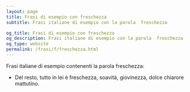 ```yaml
---
layout: page
title: Frasi di esempio con freschezza 
subtitle: Frasi italiane di esempio con la parola  freschezza

og_title: Frasi di esempio con freschezza 
og_description: Frasi italiane di esempio con la parola  freschezza
og_type: website
permalink: /frasi/f/freschezza.html
---
```


Frasi italiane di esempio contenenti la parola freschezza:


- Del resto, tutto in lei è freschezza, soavità, giovinezza, dolce chiarore mattutino.
